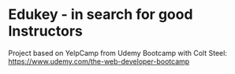 # Edukey - in search for good Instructors

Project based on YelpCamp from Udemy Bootcamp with Colt Steel:
https://www.udemy.com/the-web-developer-bootcamp